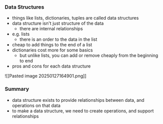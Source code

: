### Data Structures
- things like lists, dictionaries, tuples are called data structures
- data structure isn't just structure of the data
	- there are internal relationships
- e.g. lists
	- there is an order to the data in the list
- cheap to add things to the end of a list
- dictionaries cost more for some basics
	- but unlike lists, you can add or remove cheaply from the beginning to end
- pros and cons for each data structure 

![[Pasted image 20250127164901.png]]



### Summary
- data structure exists to provide relationships between data, and operations on that data
- to make a data structure, we need to create operations, and support relationships 